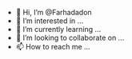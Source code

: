 - 👋 Hi, I’m @Farhadadon
- 👀 I’m interested in ...
- 🌱 I’m currently learning ...
- 💞️ I’m looking to collaborate on ...
- 📫 How to reach me ...

<!---
Farhadadon/Farhadadon is a ✨ special ✨ repository because its `README.md` (this file) appears on your GitHub profile.
You can click the Preview link to take a look at your changes.
--->
